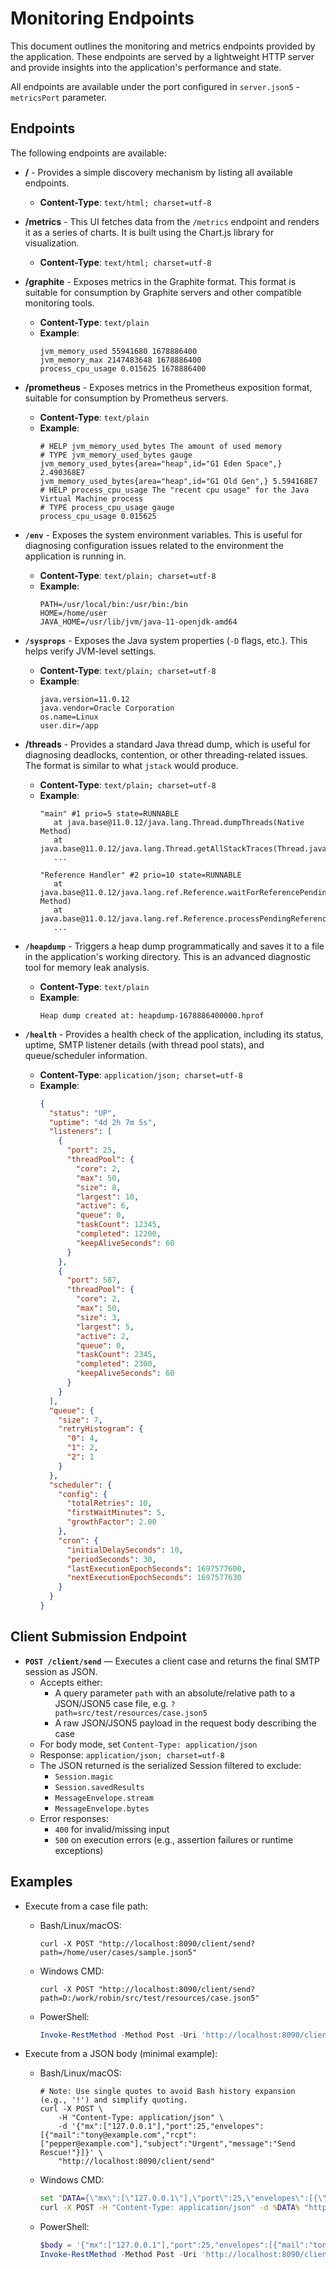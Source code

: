 Monitoring Endpoints
====================

This document outlines the monitoring and metrics endpoints provided by the application.
These endpoints are served by a lightweight HTTP server and provide insights into the application's performance and state.

All endpoints are available under the port configured in `server.json5` - `metricsPort` parameter.


Endpoints
---------
The following endpoints are available:

- **/** - Provides a simple discovery mechanism by listing all available endpoints.
    - **Content-Type**: `text/html; charset=utf-8`

- **/metrics** - This UI fetches data from the `/metrics` endpoint and renders it as a series of charts. It is built using the Chart.js library for visualization.
    - **Content-Type**: `text/html; charset=utf-8`

- **/graphite** - Exposes metrics in the Graphite format. This format is suitable for consumption by Graphite servers and other compatible monitoring tools.
    - **Content-Type**: `text/plain`
    - **Example**:
        ```
        jvm_memory_used 55941680 1678886400
        jvm_memory_max 2147483648 1678886400
        process_cpu_usage 0.015625 1678886400
        ```

- **/prometheus** - Exposes metrics in the Prometheus exposition format, suitable for consumption by Prometheus servers.
    - **Content-Type**: `text/plain`
    - **Example**:
        ```
        # HELP jvm_memory_used_bytes The amount of used memory
        # TYPE jvm_memory_used_bytes gauge
        jvm_memory_used_bytes{area="heap",id="G1 Eden Space",} 2.490368E7
        jvm_memory_used_bytes{area="heap",id="G1 Old Gen",} 5.594168E7
        # HELP process_cpu_usage The "recent cpu usage" for the Java Virtual Machine process
        # TYPE process_cpu_usage gauge
        process_cpu_usage 0.015625
        ```

- **`/env`** - Exposes the system environment variables. This is useful for diagnosing configuration issues related to the environment the application is running in.
    - **Content-Type**: `text/plain; charset=utf-8`
    - **Example**:
        ```
        PATH=/usr/local/bin:/usr/bin:/bin
        HOME=/home/user
        JAVA_HOME=/usr/lib/jvm/java-11-openjdk-amd64
        ```

- **`/sysprops`** - Exposes the Java system properties (`-D` flags, etc.). This helps verify JVM-level settings.
    - **Content-Type**: `text/plain; charset=utf-8`
    - **Example**:
        ```
        java.version=11.0.12
        java.vendor=Oracle Corporation
        os.name=Linux
        user.dir=/app
        ```

- **/threads** - Provides a standard Java thread dump, which is useful for diagnosing deadlocks, contention, or other threading-related issues. The format is similar to what `jstack` would produce.
    - **Content-Type**: `text/plain; charset=utf-8`
    - **Example**:
        ```
        "main" #1 prio=5 state=RUNNABLE
           at java.base@11.0.12/java.lang.Thread.dumpThreads(Native Method)
           at java.base@11.0.12/java.lang.Thread.getAllStackTraces(Thread.java:1610)
           ...

        "Reference Handler" #2 prio=10 state=RUNNABLE
           at java.base@11.0.12/java.lang.ref.Reference.waitForReferencePendingList(Native Method)
           at java.base@11.0.12/java.lang.ref.Reference.processPendingReferences(Reference.java:241)
           ...
        ```

- **`/heapdump`** - Triggers a heap dump programmatically and saves it to a file in the application's working directory. This is an advanced diagnostic tool for memory leak analysis.
    - **Content-Type**: `text/plain`
    - **Example**:
        ```
        Heap dump created at: heapdump-1678886400000.hprof
        ```

- **`/health`** - Provides a health check of the application, including its status, uptime, SMTP listener details (with thread pool stats), and queue/scheduler information.
    - **Content-Type**: `application/json; charset=utf-8`
    - **Example**:
        ```json
        {
          "status": "UP",
          "uptime": "4d 2h 7m 5s",
          "listeners": [
            {
              "port": 25,
              "threadPool": {
                "core": 2,
                "max": 50,
                "size": 8,
                "largest": 10,
                "active": 6,
                "queue": 0,
                "taskCount": 12345,
                "completed": 12200,
                "keepAliveSeconds": 60
              }
            },
            {
              "port": 587,
              "threadPool": {
                "core": 2,
                "max": 50,
                "size": 3,
                "largest": 5,
                "active": 2,
                "queue": 0,
                "taskCount": 2345,
                "completed": 2300,
                "keepAliveSeconds": 60
              }
            }
          ],
          "queue": {
            "size": 7,
            "retryHistogram": {
              "0": 4,
              "1": 2,
              "2": 1
            }
          },
          "scheduler": {
            "config": {
              "totalRetries": 10,
              "firstWaitMinutes": 5,
              "growthFactor": 2.00
            },
            "cron": {
              "initialDelaySeconds": 10,
              "periodSeconds": 30,
              "lastExecutionEpochSeconds": 1697577600,
              "nextExecutionEpochSeconds": 1697577630
            }
          }
        }
        ```

Client Submission Endpoint
--------------------------

- **`POST /client/send`** — Executes a client case and returns the final SMTP session as JSON.
  - Accepts either:
    - A query parameter `path` with an absolute/relative path to a JSON/JSON5 case file, e.g. `?path=src/test/resources/case.json5`
    - A raw JSON/JSON5 payload in the request body describing the case
  - For body mode, set `Content-Type: application/json`
  - Response: `application/json; charset=utf-8`
  - The JSON returned is the serialized Session filtered to exclude:
    - `Session.magic`
    - `Session.savedResults`
    - `MessageEnvelope.stream`
    - `MessageEnvelope.bytes`
  - Error responses:
    - `400` for invalid/missing input
    - `500` on execution errors (e.g., assertion failures or runtime exceptions)

Examples
--------

- Execute from a case file path:
  - Bash/Linux/macOS:
    ```
    curl -X POST "http://localhost:8090/client/send?path=/home/user/cases/sample.json5"
    ```
  - Windows CMD:
    ```
    curl -X POST "http://localhost:8090/client/send?path=D:/work/robin/src/test/resources/case.json5"
    ```
  - PowerShell:
    ```powershell
    Invoke-RestMethod -Method Post -Uri 'http://localhost:8090/client/send?path=D:/work/robin/src/test/resources/case.json5'
    ```

- Execute from a JSON body (minimal example):
  - Bash/Linux/macOS:
    ```
    # Note: Use single quotes to avoid Bash history expansion (e.g., '!') and simplify quoting.
    curl -X POST \
        -H "Content-Type: application/json" \
        -d '{"mx":["127.0.0.1"],"port":25,"envelopes":[{"mail":"tony@example.com","rcpt":["pepper@example.com"],"subject":"Urgent","message":"Send Rescue!"}]}' \
        "http://localhost:8090/client/send"
    ```
  - Windows CMD:
    ```bat
    set "DATA={\"mx\":[\"127.0.0.1\"],\"port\":25,\"envelopes\":[{\"mail\":\"tony@example.com\",\"rcpt\":[\"pepper@example.com\"],\"subject\":\"Urgent\",\"message\":\"Send Rescue!\"}]}"
    curl -X POST -H "Content-Type: application/json" -d %DATA% "http://localhost:8090/client/send"
    ```
  - PowerShell:
    ```powershell
    $body = '{"mx":["127.0.0.1"],"port":25,"envelopes":[{"mail":"tony@example.com","rcpt":["pepper@example.com"],"subject":"Urgent","message":"Send Rescue!"}]}'
    Invoke-RestMethod -Method Post -Uri 'http://localhost:8090/client/send' -ContentType 'application/json' -Body $body
    ```
